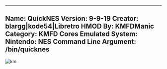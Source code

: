 -----------------------
Name: QuickNES
Version: 9-9-19
Creator: blargg|kode54|Libretro
HMOD By: KMFDManic
Category: KMFD Cores
Emulated System: Nintendo: NES
Command Line Argument: /bin/quicknes
-----------------------
![km](https://i.imgur.com/YmsCvUE.png)
